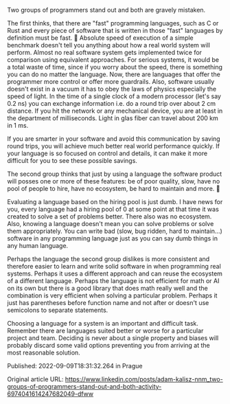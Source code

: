 Two groups of programmers stand out and both are gravely mistaken.

The first thinks, that there are "fast" programming languages, such as C or Rust and every piece of software that is written in those "fast" languages by definition must be fast. 🤔
Absolute speed of execution of a simple benchmark doesn't tell you anything about how a real world system will perform. Almost no real software system gets implemented twice for comparison using equivalent approaches. For serious systems, it would be a total waste of time, since if you worry about the speed, there is something you can do no matter the language. Now, there are languages that offer the programmer more control or offer more guardrails. Also, software usually doesn't exist in a vacuum it has to obey the laws of physics especially the speed of light. In the time of a single clock of a modern processor (let's say 0.2 ns) you can exchange information i.e. do a round trip over about 2 cm distance. If you hit the network or any mechanical device, you are at least in the department of milliseconds. Light in glas fiber can travel about 200 km in 1 ms.

If you are smarter in your software and avoid this communication by saving round trips, you will achieve much better real world performance quickly. If your language is so focused on control and details, it can make it more difficult for you to see these possible savings.

The second group thinks that just by using a language the software product will posses one or more of these features: be of poor quality, slow, have no pool of people to hire, have no ecosystem, be hard to maintain and more. 🤔

Evaluating a language based on the hiring pool is just dumb. I have news for you, every language had a hiring pool of 0 at some point at that time it was created to solve a set of problems better. There also was no ecosystem. Also, knowing a language doesn't mean you can solve problems or solve them appropriately. You can write bad (slow, bug ridden, hard to maintain...) software in any programming language just as you can say dumb things in any human language.

Perhaps the language the second group dislikes is more consistent and therefore easier to learn and write solid software in when programming real systems. Perhaps it uses a different approach and can reuse the ecosystem of a different language. Perhaps the language is not efficient for math or AI on its own but there is a good library that does math really well and the combination is very efficient when solving a particular problem. Perhaps it just has parentheses before function name and not after or doesn't use semicolons to separate statements.

Choosing a language for a system is an important and difficult task. Remember there are languages suited better or worse for a particular project and team. Deciding is never about a single property and biases will probably discard some valid options preventing you from arriving at the most reasonable solution.

Published: 2022-09-09T18:31:32.264 in Prague

Original article URL: https://www.linkedin.com/posts/adam-kalisz-nnm_two-groups-of-programmers-stand-out-and-both-activity-6974041614247682049-dfww

